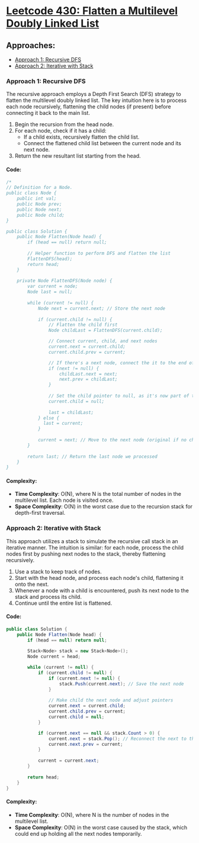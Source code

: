 # [Leetcode 430: Flatten a Multilevel Doubly Linked List](https://leetcode.com/problems/flatten-a-multilevel-doubly-linked-list/)

## Approaches:
- [Approach 1: Recursive DFS](#approach-1-recursive-dfs)
- [Approach 2: Iterative with Stack](#approach-2-iterative-with-stack)

### Approach 1: Recursive DFS

The recursive approach employs a Depth First Search (DFS) strategy to flatten the multilevel doubly linked list. The key intuition here is to process each node recursively, flattening the child nodes (if present) before connecting it back to the main list. 

1. Begin the recursion from the head node.
2. For each node, check if it has a child:
   - If a child exists, recursively flatten the child list.
   - Connect the flattened child list between the current node and its next node.
3. Return the new resultant list starting from the head.

#### Code:
```csharp
/*
// Definition for a Node.
public class Node {
    public int val;
    public Node prev;
    public Node next;
    public Node child;
}

public class Solution {
    public Node Flatten(Node head) {
        if (head == null) return null;
        
        // Helper function to perform DFS and flatten the list
        FlattenDFS(head);
        return head;
    }
    
    private Node FlattenDFS(Node node) {
        var current = node;
        Node last = null;
        
        while (current != null) {
            Node next = current.next; // Store the next node
            
            if (current.child != null) {
                // Flatten the child first
                Node childLast = FlattenDFS(current.child);

                // Connect current, child, and next nodes
                current.next = current.child;
                current.child.prev = current;

                // If there's a next node, connect the it to the end of the child list
                if (next != null) {
                    childLast.next = next;
                    next.prev = childLast;
                }
                
                // Set the child pointer to null, as it's now part of the main list
                current.child = null;
                
                last = childLast;
            } else {
              last = current;  
            }
            
            current = next; // Move to the next node (original if no child, or new connected one)
        }
        
        return last; // Return the last node we processed
    }
}
```

#### Complexity:
- **Time Complexity**: O(N), where N is the total number of nodes in the multilevel list. Each node is visited once.
- **Space Complexity**: O(N) in the worst case due to the recursion stack for depth-first traversal.

### Approach 2: Iterative with Stack

This approach utilizes a stack to simulate the recursive call stack in an iterative manner. The intuition is similar: for each node, process the child nodes first by pushing next nodes to the stack, thereby flattening recursively.

1. Use a stack to keep track of nodes.
2. Start with the head node, and process each node's child, flattening it onto the next.
3. Whenever a node with a child is encountered, push its next node to the stack and process its child.
4. Continue until the entire list is flattened.

#### Code:
```csharp
public class Solution {
    public Node Flatten(Node head) {
        if (head == null) return null;
        
        Stack<Node> stack = new Stack<Node>();
        Node current = head;

        while (current != null) {
            if (current.child != null) {
                if (current.next != null) {
                    stack.Push(current.next); // Save the next node
                }
                
                // Make child the next node and adjust pointers
                current.next = current.child;
                current.child.prev = current;
                current.child = null;
            }

            if (current.next == null && stack.Count > 0) {
                current.next = stack.Pop(); // Reconnect the next to the previously saved node
                current.next.prev = current;
            }
            
            current = current.next;
        }
        
        return head;
    }
}
```

#### Complexity:
- **Time Complexity**: O(N), where N is the number of nodes in the multilevel list.
- **Space Complexity**: O(N) in the worst case caused by the stack, which could end up holding all the next nodes temporarily.

